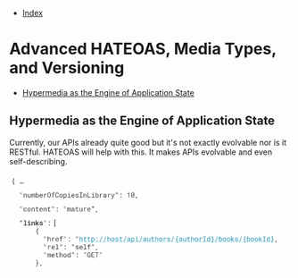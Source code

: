 - [Index](https://github.com/KiraDiShira/RESTful-API#restful-api)

# Advanced HATEOAS, Media Types, and Versioning 

- [Hypermedia as the Engine of Application State](#hypermedia-as-the-engine-of-application-state)

## Hypermedia as the Engine of Application State

Currently, our APIs already quite good but it's not exactly evolvable nor is it RESTful. HATEOAS will help with this. It makes APIs evolvable and even self-describing.

<img src="https://github.com/KiraDiShira/RESTful-API/blob/master/GettingStartedWithHATEOAS/Images/gsh1.PNG" />

```

